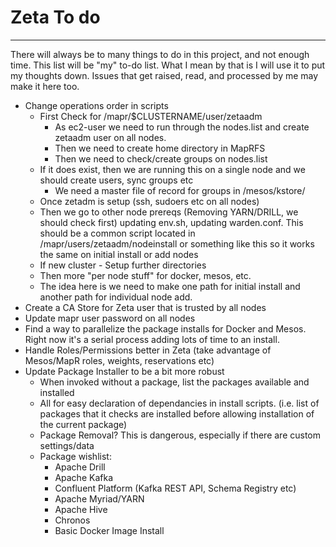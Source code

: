 # Zeta To do 
---
There will always be to many things to do in this project, and not enough time. This list will be "my" to-do list. What I mean by that is I will use it to put my thoughts down. Issues that get raised, read, and processed by me may make it here too. 

* Change operations order in scripts
  * First Check for /mapr/$CLUSTERNAME/user/zetaadm
    * As ec2-user we need to run through the nodes.list and create zetaadm user on all nodes.
    * Then we need to create home directory in MapRFS
    * Then we need to check/create groups on nodes.list
  * If it does exist, then we are running this on a single node and we should create users, sync groups etc
    * We need a master file of record for groups in /mesos/kstore/
  * Once zetadm is setup (ssh, sudoers etc on all nodes)
  * Then we go to other node prereqs (Removing YARN/DRILL, we should check first) updating env.sh, updating warden.conf. This should be a common script located in /mapr/users/zetaadm/nodeinstall or something like this so it works the same on initial install or add nodes
  * If new cluster - Setup further directories
  * Then more "per node stuff" for docker, mesos, etc. 
  * The idea here is we need to make one path for initial install and another path for individual node add. 
* Create a CA Store for Zeta user that is trusted by all nodes
* Update mapr user password on all nodes
* Find a way to parallelize the package installs for Docker and Mesos. Right now it's a serial process adding lots of time to an install. 
* Handle Roles/Permissions better in Zeta (take advantage of Mesos/MapR roles, weights, reservations etc)
* Update Package Installer to be a bit more robust
  * When invoked without a package, list the packages available and installed
  * All for easy declaration of dependancies in install scripts. (i.e. list of packages that it checks are installed before allowing installation of the current package)
  * Package Removal? This is dangerous, especially if there are custom settings/data
  * Package wishlist:
    * Apache Drill
    * Apache Kafka
    * Confluent Platform (Kafka REST API, Schema Registry etc)
    * Apache Myriad/YARN
    * Apache Hive
    * Chronos
    * Basic Docker Image Install
